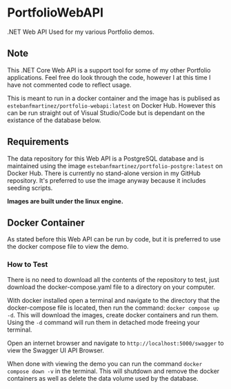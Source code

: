 # PortfolioWebAPI
.NET Web API Used for my various Portfolio demos.

## Note
This .NET Core Web API is a support tool for some of my other Portfolio applications. Feel free do look through the code, however I at this time I have not commented code to reflect usage.

This is meant to run in a docker container and the image has is publised as `estebanfmartinez/portfolio-webapi:latest` on Docker Hub. However this can be run straight out of Visual Studio/Code but is dependant on the existance of the database below.

## Requirements
The data repository for this Web API is a PostgreSQL database and is maintained using the image `estebanfmartinez/portfolio-postgre:latest` on Docker Hub. There is currently no stand-alone version in my GitHub repository. It's preferred to use the image anyway because it includes seeding scripts.

**Images are built under the linux engine.**

## Docker Container
As stated before this Web API can be run by code, but it is preferred to use the docker compose file to view the demo.

### How to Test
There is no need to download all the contents of the repository to test, just download the docker-compose.yaml file to a directory on your computer.

With docker installed open a terminal and navigate to the directory that the docker-compose file is located, then run the command: `docker compose up -d`. This will download the images, create docker containers and run them. Using the `-d` command will run them in detached mode freeing your terminal.

Open an internet browser and navigate to `http://localhost:5000/swagger` to view the Swagger UI API Browser.

When done with viewing the demo you can run the command `docker compose down -v` in the terminal. This will shutdown and remove the docker containers as well as delete the data volume used by the database.